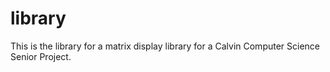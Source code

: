 # library

This is the library for a matrix display library for a Calvin Computer Science Senior Project.
